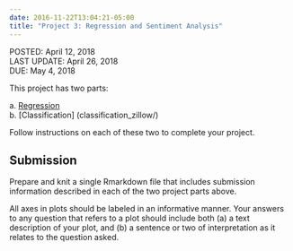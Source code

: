 ```yaml
---
date: 2016-11-22T13:04:21-05:00
title: "Project 3: Regression and Sentiment Analysis"
---
```


POSTED: April 12, 2018  
LAST UPDATE: April 26, 2018  
DUE: May 4, 2018  

This project has two parts:

  a. [Regression](gapminder/)  
  b. [Classification] (classification_zillow/)  

Follow instructions on each of these two to complete your project.

## Submission

Prepare and knit a single Rmarkdown file that includes submission information described in each of the two project parts above.

All axes in plots should be labeled in an informative manner. Your answers to any question that refers to a plot should include both (a) a text description of your plot, and (b) a sentence or two of interpretation as it relates to the question asked.

